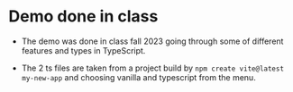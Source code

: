 # Demo done in class
- The demo was done in class fall 2023 going through some of different features and types in TypeScript.

- The 2 ts files are taken from a project build by `npm create vite@latest my-new-app` and choosing vanilla and typescript from the menu.
